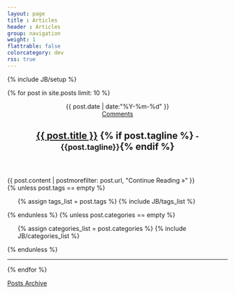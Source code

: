 ```yaml
---
layout: page
title : Articles
header : Articles
group: navigation
weight: 1
flattrable: false
colorcategory: dev
rss: true
---
```

{% include JB/setup %}

{% for post in site.posts limit: 10 %}

<article class="post">
	<header>
		<div class="row-fluid">
			<div class="span10 date">
				<i class="icon-time"> </i>
				{{ post.date | date:"%Y-%m-%d" }}
			</div>			
			<div class="span2 comments-heading">
				<i class="icon-comments"> </i>
				<a href="{{ post.url }}/#disqus_thread">Comments</a>
			</div>
		</div>
		<div class="row-fluid">
			<div class="span12 post-title">
				<h1>
					<a title="Permalink to {{ post.title }}" href="{{post.url}}/">{{ post.title }}</a>
					{% if post.tagline %}<small> - {{post.tagline}}</small>{% endif %}
				</h1>
			</div>
		</div>
	</header>
	<div class="row-fluid">
		<div class="span12 post-wrapper">
			<div class="post-content">
				{{ post.content | postmorefilter: post.url, "Continue Reading &raquo;" }}
			</div>
			<div class="flattr-div">
				<a class="FlattrButton" 
					href="http://remyg.fr{{ page.url }}" 
					title="{{ page.title }}" 
					rel="flattr;tags:blog;"> </a>
			</div>
			{% unless post.tags == empty %}
				<div>
					<i class="icon-tags valign-middle float-left"> </i>
					<ul class="tag_box inline valign-middle">
						{% assign tags_list = post.tags %}
						{% include JB/tags_list %}
					</ul>
				</div>
			{% endunless %}  
			{% unless post.categories == empty %}
			<div>
				<i class="icon-folder-open valign-middle float-left"> </i>
				<ul class="tag_box inline valign-middle">
					{% assign categories_list = post.categories %}
					{% include JB/categories_list %}
				</ul>
			</div>
			{% endunless %} 
		</div>
	</div>
	<div class="row-fluid">
		<div class="span12">
			<hr/>
		</div>
	</div>
</article>

{% endfor %}

<p>
<a href="{{ BASE_PATH }}{{ site.JB.archive_path }}">Posts Archive</a>
</p>